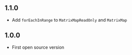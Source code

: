 ## 1.1.0

- Add `forEachInRange` to `MatrixMapReadOnly` and `MatrixMap`

## 1.0.0

- First open source version

